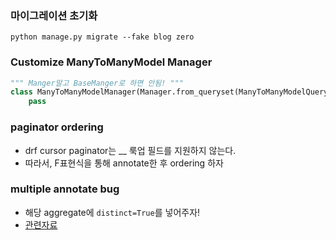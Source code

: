 ### 마이그레이션 초기화

```shell
python manage.py migrate --fake blog zero
```

### Customize ManyToManyModel Manager

```python
""" Manger말고 BaseManger로 하면 안됨! """
class ManyToManyModelManager(Manager.from_queryset(ManyToManyModelQuerySet)):
    pass
```

### paginator ordering

- drf cursor paginator는 \_\_ 룩업 필드를 지원하지 않는다.
- 따라서, F표현식을 통해 annotate한 후 ordering 하자

### multiple annotate bug

- 해당 aggregate에 `distinct=True`를 넣어주자!
- [관련자료](https://docs.djangoproject.com/en/3.2/topics/db/aggregation/#combining-multiple-aggregations)
